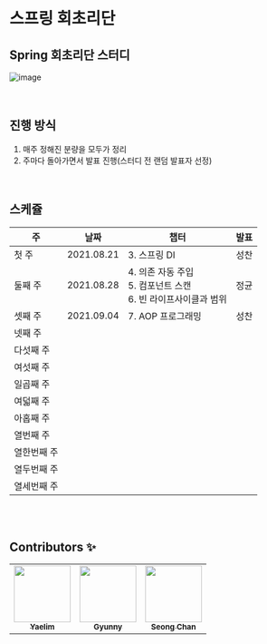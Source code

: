 # 스프링 회초리단

## Spring 회초리단 스터디
![image](https://user-images.githubusercontent.com/45676906/130014098-b21c8c03-6ad5-4fc1-a323-acbf82a26109.jpeg)


<br>

## 진행 방식
1. 매주 정해진 분량을 모두가 정리
2. 주마다 돌아가면서 발표 진행(스터디 전 랜덤 발표자 선정)

<br>

## 스케쥴
|주|날짜|챕터|발표|
|--|--|--|--|
|첫 주|2021.08.21|3. 스프링 DI| 성찬 |
|둘째 주|2021.08.28|4. 의존 자동 주입 <br> 5. 컴포넌트 스캔 <br> 6. 빈 라이프사이클과 범위 | 정균 |
|셋째 주|2021.09.04|7. AOP 프로그래밍| 성찬 |
|넷째 주||||
|다섯째 주||||
|여섯째 주||||
|일곱째 주||||
|여덟째 주||||
|아홉째 주||||
|열번째 주||||
|열한번째 주||||
|열두번째 주||||
|열세번째 주||||

<br> <br>

## Contributors ✨

<table>
  <tr>
  <td align="center"><a href="https://github.com/Ohyaelim"><img src="https://avatars3.githubusercontent.com/Ohyaelim?v=4?s=100" width="100px;" alt=""/><br /  ><sub><b>Yaelim</b></sub></a><br /></td>
    <td align="center"><a href="https://github.com/wjdrbs96"><img src="https://avatars0.githubusercontent.com/wjdrbs96?v=4?s=100" width="100px;" alt=""/><br /><sub><b>Gyunny</b></sub></a><br /></td>
    <td align="center"><a href="https://github.com/plzprayme"><img src="https://avatars3.githubusercontent.com/plzprayme?v=4?s=100" width="100px;" alt=""/><br /><sub><b>Seong Chan</b></sub></a><br /></td>
  </tr>
</table>
